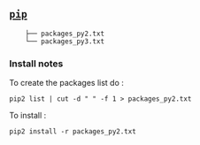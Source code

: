 ## [`pip`](https://pypi.org/)

~~~
    ├── packages_py2.txt        
    └── packages_py3.txt       
~~~

### Install notes

To create the packages list do :

    pip2 list | cut -d " " -f 1 > packages_py2.txt

To install :

    pip2 install -r packages_py2.txt

